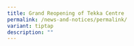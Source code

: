 ```yaml
---
title: Grand Reopening of Tekka Centre
permalink: /news-and-notices/permalink/
variant: tiptap
description: ""
---
```

